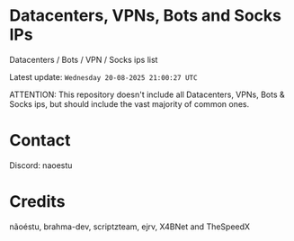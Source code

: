 # Datacenters, VPNs, Bots and Socks IPs
 
Datacenters / Bots / VPN / Socks ips list

Latest update: `Wednesday 20-08-2025 21:00:27 UTC` 

ATTENTION: This repository doesn't include all Datacenters, VPNs, Bots & Socks ips, 
but should include the vast majority of common ones.

# Contact
Discord: naoestu

# Credits
nãoéstu, brahma-dev, scriptzteam, ejrv, X4BNet and TheSpeedX
